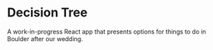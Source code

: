 # Decision Tree
A work-in-progress React app that presents options for things to do in Boulder after our wedding.
